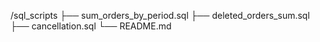 /sql_scripts
    ├── sum_orders_by_period.sql
    ├── deleted_orders_sum.sql
    ├── cancellation.sql
    └── README.md